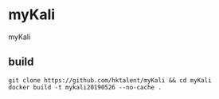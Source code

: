 # myKali
myKali

## build
```
git clone https://github.com/hktalent/myKali && cd myKali
docker build -t mykali20190526 --no-cache .
```
